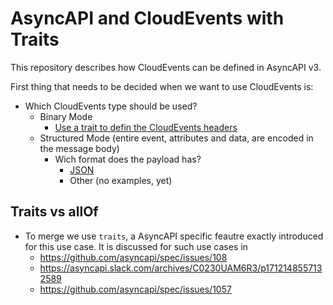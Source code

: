 # AsyncAPI and CloudEvents with Traits

This repository describes how CloudEvents can be defined in AsyncAPI v3.

First thing that needs to be decided when we want to use CloudEvents is:
* Which CloudEvents type should be used?
  * Binary Mode
    * [Use a trait to defin the CloudEvents headers](./light-switch-events-binary-mode.yaml)
  * Structured Mode (entire event, attributes and data, are encoded in the message body)
    * Wich format does the payload has?
      * [JSON](./light-switch-events-structured-json.yaml)
      * Other (no examples, yet)

## Traits vs allOf
- To merge we use `traits`, a AsyncAPI specific feautre exactly introduced for this use case. It is discussed for such use cases in
  - https://github.com/asyncapi/spec/issues/108
  - https://asyncapi.slack.com/archives/C0230UAM6R3/p1712148557132589
  - https://github.com/asyncapi/spec/issues/1057
